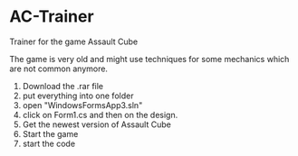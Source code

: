 # AC-Trainer
Trainer for the game Assault Cube

The game is very old and might use techniques for some mechanics which are not common anymore. 
1. Download the .rar file 
2. put everything into one folder
3. open "WindowsFormsApp3.sln"
4. click on Form1.cs and then on the design. 
5. Get the newest version of Assault Cube 
6. Start the game 
7. start the code 
